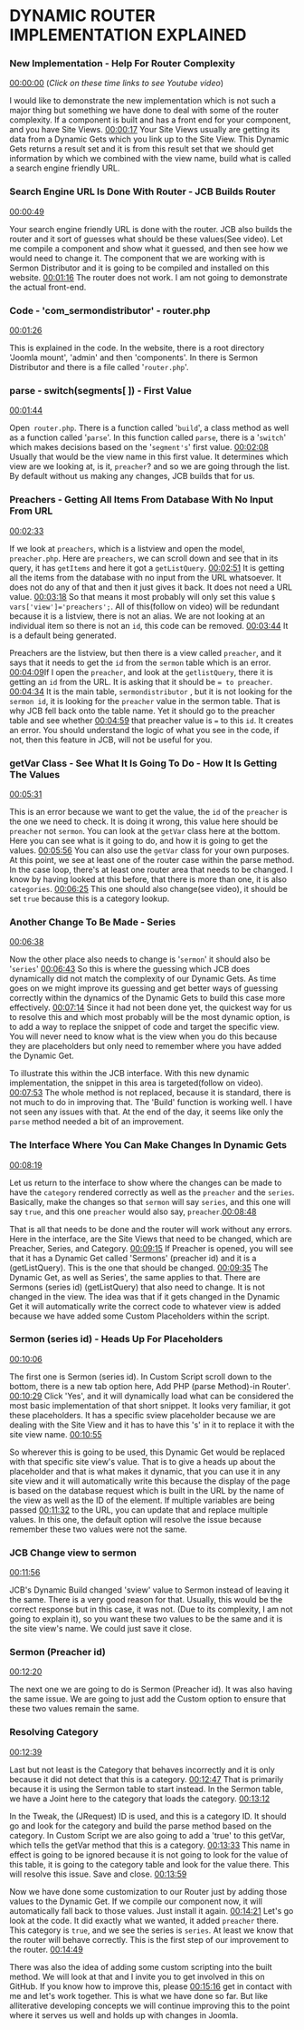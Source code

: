 # DYNAMIC ROUTER IMPLEMENTATION EXPLAINED

### New Implementation - Help For Router Complexity

[00:00:00](https://www.youtube.com/watch?v=hYycPLbaMos&list=PLQRGFI8XZ_wtGvPQZWBfDzzlERLQgpMRE&t=00h00m00s)
(_Click on these time links to see Youtube video_)

I would like to demonstrate the new implementation which is not such a major thing but something we have done to deal with some of the router complexity. If a component is built and has a front end for your component, and you have Site Views. [00:00:17](https://www.youtube.com/watch?v=hYycPLbaMos&list=PLQRGFI8XZ_wtGvPQZWBfDzzlERLQgpMRE&t=00h00m17s)  Your Site Views usually are getting its data from a Dynamic Gets which you link up to the Site View. This Dynamic Gets returns a result set and it is from this result set that we should get information by which we combined with the view name, build what is called a  search engine friendly URL. 

### Search Engine URL Is Done With Router - JCB Builds Router

[00:00:49](https://www.youtube.com/watch?v=hYycPLbaMos&list=PLQRGFI8XZ_wtGvPQZWBfDzzlERLQgpMRE&t=00h00m49s)

Your search engine friendly URL is done with the router. JCB also builds the router and it sort of guesses what should be these values(See video). Let me compile a component and show what it guessed, and then see how we would need to change it. The component that we are working with is Sermon Distributor and it is going to be compiled and installed on this website. [00:01:16](https://www.youtube.com/watch?v=hYycPLbaMos&list=PLQRGFI8XZ_wtGvPQZWBfDzzlERLQgpMRE&t=00h01m16s) The router does not work. I am not going to demonstrate the actual front-end. 

### Code - 'com_sermondistributor' - router.php

[00:01:26](https://www.youtube.com/watch?v=hYycPLbaMos&list=PLQRGFI8XZ_wtGvPQZWBfDzzlERLQgpMRE&t=00h01m26s)

This is explained in the code. In the website, there is a root directory 'Joomla mount', 'admin' and then 'components'. In there is Sermon Distributor and there is a file called '`router.php`'.  

### parse - switch(segments[ ]) - First Value 

[00:01:44](https://www.youtube.com/watch?v=hYycPLbaMos&list=PLQRGFI8XZ_wtGvPQZWBfDzzlERLQgpMRE&t=00h01m44s)

Open` router.php`. There is a function called '`build`', a class method as well as a function called '`parse`'. In this function called `parse`, there is a '`switch`' which makes decisions based on the '`segment's`' first value. [00:02:08](https://www.youtube.com/watch?v=hYycPLbaMos&list=PLQRGFI8XZ_wtGvPQZWBfDzzlERLQgpMRE&t=00h02m08s) Usually that would be the view name in this first value. It determines which view are we looking at, is it, `preacher`? and so we are going through the list. By default without us making any changes, JCB builds that for us. 

### Preachers - Getting All Items From Database With No Input From URL

[00:02:33](https://www.youtube.com/watch?v=hYycPLbaMos&list=PLQRGFI8XZ_wtGvPQZWBfDzzlERLQgpMRE&t=00h02m33s)

If we look at `preachers`, which is a listview and open the model, `preacher.php`. Here are `preachers`, we can scroll down and see that in its query, it has `getItems` and here it got a `getListQuery`.  [00:02:51](https://www.youtube.com/watch?v=hYycPLbaMos&list=PLQRGFI8XZ_wtGvPQZWBfDzzlERLQgpMRE&t=00h02m51s) It is getting all the items from the database with no input from the URL whatsoever. It does not do any of that and then it just gives it back. It does not need a URL value. [00:03:18](https://www.youtube.com/watch?v=hYycPLbaMos&list=PLQRGFI8XZ_wtGvPQZWBfDzzlERLQgpMRE&t=00h03m18s) So that means it most probably will only set this value `$ vars['view']='preachers';`. All of this(follow on video) will be redundant because it is a listview, there is not an alias. We are not looking at an individual item so there is not an `id`, this code can be removed. [00:03:44](https://www.youtube.com/watch?v=hYycPLbaMos&list=PLQRGFI8XZ_wtGvPQZWBfDzzlERLQgpMRE&t=00h03m44s) It is a default being generated. 

 Preachers are the listview, but then there is a view called `preacher`, and it says that it needs to get the `id` from the `sermon` table which is an error. [00:04:09](https://www.youtube.com/watch?v=hYycPLbaMos&list=PLQRGFI8XZ_wtGvPQZWBfDzzlERLQgpMRE&t=00h04m09s)If I open the `preacher`, and look at the `getlistQuery`, there it is getting an `id` from the URL. It is asking that it should be `= to preacher`. [00:04:34](https://www.youtube.com/watch?v=hYycPLbaMos&list=PLQRGFI8XZ_wtGvPQZWBfDzzlERLQgpMRE&t=00h04m34s) It is the main table, `sermondistributor` , but it is not looking for the `sermon id`, it is looking for the `preacher` value in the sermon table. That is why JCB fell back onto the table name. Yet it should go to the preacher table and see whether [00:04:59](https://www.youtube.com/watch?v=hYycPLbaMos&list=PLQRGFI8XZ_wtGvPQZWBfDzzlERLQgpMRE&t=00h04m59s) that preacher value is `=` to this `id`. It creates an error.  You should understand the logic of what you see in the code, if not, then this feature in JCB, will not be useful for you. 

### getVar Class - See What It Is Going To Do - How It Is Getting The Values

[00:05:31](https://www.youtube.com/watch?v=hYycPLbaMos&list=PLQRGFI8XZ_wtGvPQZWBfDzzlERLQgpMRE&t=00h05m31s)

This is an error because we want to get the value, the `id` of the `preacher` is the one we need to check. It is doing it wrong, this value here should be `preacher` not `sermon`. You can look at the `getVar` class here at the bottom. Here you can see what is it going to do, and how it is going to get the values. [00:05:56](https://www.youtube.com/watch?v=hYycPLbaMos&list=PLQRGFI8XZ_wtGvPQZWBfDzzlERLQgpMRE&t=00h05m56s) You can also use the `getVar` class for your own purposes. At this point, we see at least one of the router case within the parse method. In the case loop, there's at least one router area that needs to be changed. I know by having looked at this before, that there is more than one, it is also `categories`. [00:06:25](https://www.youtube.com/watch?v=hYycPLbaMos&list=PLQRGFI8XZ_wtGvPQZWBfDzzlERLQgpMRE&t=00h06m25s) This one should also change(see video), it should be set `true` because this is a category lookup. 

### Another Change To Be Made - Series

[00:06:38](https://www.youtube.com/watch?v=hYycPLbaMos&list=PLQRGFI8XZ_wtGvPQZWBfDzzlERLQgpMRE&t=00h06m38s)

Now the other place also needs to change is '`sermon`' it should also be '`series`' [00:06:43](https://www.youtube.com/watch?v=hYycPLbaMos&list=PLQRGFI8XZ_wtGvPQZWBfDzzlERLQgpMRE&t=00h06m43s) So this is where the guessing which JCB does dynamically did not match the complexity of our Dynamic Gets. As time goes on we might improve its guessing and get better ways of guessing correctly within the dynamics of the Dynamic Gets to build this case more effectively.  [00:07:14](https://www.youtube.com/watch?v=hYycPLbaMos&list=PLQRGFI8XZ_wtGvPQZWBfDzzlERLQgpMRE&t=00h07m14s) Since it had not been done yet, the quickest way for us to resolve this and which most probably will be the most dynamic option, is to add a way to replace the snippet of code and target the specific view. You will never need to know what is the view when you do this because they are placeholders but only need to remember where you have added the Dynamic Get. 

To illustrate this within the JCB interface. With this new dynamic implementation, the snippet in this area is targeted(follow on video). [00:07:53](https://www.youtube.com/watch?v=hYycPLbaMos&list=PLQRGFI8XZ_wtGvPQZWBfDzzlERLQgpMRE&t=00h07m53s) The whole method is not replaced, because it is standard, there is not much to do in improving that. The 'Build' function is working well. I have not seen any issues with that. At the end of the day, it seems like only the `parse` method needed a bit of an improvement.

### The Interface Where You Can Make Changes In Dynamic Gets

[00:08:19](https://www.youtube.com/watch?v=hYycPLbaMos&list=PLQRGFI8XZ_wtGvPQZWBfDzzlERLQgpMRE&t=00h08m19s)

Let us return to the interface to show where the changes can be made to have the `category` rendered correctly as well as the `preacher` and the `series`. Basically, make the changes so that `sermon` will say `series`, and this one will say `true`,  and this one `preacher` would also say, `preacher`.[00:08:48](https://www.youtube.com/watch?v=hYycPLbaMos&list=PLQRGFI8XZ_wtGvPQZWBfDzzlERLQgpMRE&t=00h08m48s)

 That is all that needs to be done and the router will work without any errors. Here in the interface, are the Site Views that need to be changed, which are Preacher, Series, and Category. [00:09:15](https://www.youtube.com/watch?v=hYycPLbaMos&list=PLQRGFI8XZ_wtGvPQZWBfDzzlERLQgpMRE&t=00h09m15s)  If Preacher is opened, you will see that it has a Dynamic Get called 'Sermons' (preacher id) and it is a (getListQuery). This is the one that should be changed. [00:09:35](https://www.youtube.com/watch?v=hYycPLbaMos&list=PLQRGFI8XZ_wtGvPQZWBfDzzlERLQgpMRE&t=00h09m35s) The Dynamic Get, as well as Series', the same applies to that. There are Sermons (series id) (getListQuery) that also need to change. It is not changed in the view. The idea was that if it gets changed in the Dynamic Get it will automatically write the correct code to whatever view is added because we have added some Custom Placeholders within the script. 

### Sermon (series id) - Heads Up For Placeholders

[00:10:06](https://www.youtube.com/watch?v=hYycPLbaMos&list=PLQRGFI8XZ_wtGvPQZWBfDzzlERLQgpMRE&t=00h10m06s)

The first one is Sermon (series id). In Custom Script scroll down to the bottom, there is a new tab option here, Add PHP (parse Method)-in Router'. [00:10:29](https://www.youtube.com/watch?v=hYycPLbaMos&list=PLQRGFI8XZ_wtGvPQZWBfDzzlERLQgpMRE&t=00h10m29s) Click 'Yes', and it will dynamically load what can be considered the most basic implementation of that short snippet. It looks very familiar, it got these placeholders. It has a specific sview placeholder because we are dealing with the Site View and it has to have this 's' in it to replace it with the site view name. [00:10:55](https://www.youtube.com/watch?v=hYycPLbaMos&list=PLQRGFI8XZ_wtGvPQZWBfDzzlERLQgpMRE&t=00h10m55s) 

So wherever this is going to be used, this Dynamic Get would be replaced with that specific site view's value. That is to give a heads up about the placeholder and that is what makes it dynamic, that you can use it in any site view and it will automatically write this because the display of the page is based on the database request which is built in the URL by the name of the view as well as the ID of the element. If multiple variables are being passed [00:11:32](https://www.youtube.com/watch?v=hYycPLbaMos&list=PLQRGFI8XZ_wtGvPQZWBfDzzlERLQgpMRE&t=00h11m32s) to the URL, you can update that and replace multiple values. In this one, the default option will resolve the issue because remember these two values were not the same. 

### JCB Change view to sermon

[00:11:56](https://www.youtube.com/watch?v=hYycPLbaMos&list=PLQRGFI8XZ_wtGvPQZWBfDzzlERLQgpMRE&t=00h11m56s)

JCB's Dynamic Build changed 'sview' value to Sermon instead of leaving it the same. There is a very good reason for that. Usually, this would be the correct response but in this case, it was not. (Due to its complexity, I am not going to explain it), so you want these two values to be the same and it is the site view's name. We could just save it close. 

### Sermon (Preacher id) 

[00:12:20](https://www.youtube.com/watch?v=hYycPLbaMos&list=PLQRGFI8XZ_wtGvPQZWBfDzzlERLQgpMRE&t=00h12m20s)

The next one we are going to do is Sermon (Preacher id). It was also having the same issue. We are going to just add the Custom option to ensure that these two values remain the same. 

### Resolving Category 

[00:12:39](https://www.youtube.com/watch?v=hYycPLbaMos&list=PLQRGFI8XZ_wtGvPQZWBfDzzlERLQgpMRE&t=00h12m39s)

Last but not least is the Category that behaves incorrectly and it is only because it did not detect that this is a category. [00:12:47](https://www.youtube.com/watch?v=hYycPLbaMos&list=PLQRGFI8XZ_wtGvPQZWBfDzzlERLQgpMRE&t=00h12m47s) That is primarily because it is using the Sermon table to start instead. In the Sermon table, we have a Joint here to the category that loads the category. [00:13:12](https://www.youtube.com/watch?v=hYycPLbaMos&list=PLQRGFI8XZ_wtGvPQZWBfDzzlERLQgpMRE&t=00h13m12s) 

In the Tweak, the (JRequest) ID is used, and this is a category ID. It should go and look for the category and build the parse method based on the category. In Custom Script we are also going to add a 'true' to this getVar, which tells the getVar method that this is a category. [00:13:33](https://www.youtube.com/watch?v=hYycPLbaMos&list=PLQRGFI8XZ_wtGvPQZWBfDzzlERLQgpMRE&t=00h13m33s)  This name in effect is going to be ignored because it is not going to look for the value of this table, it is going to the category table and look for the value there. This will resolve this issue. Save and close. [00:13:59](https://www.youtube.com/watch?v=hYycPLbaMos&list=PLQRGFI8XZ_wtGvPQZWBfDzzlERLQgpMRE&t=00h13m59s) 

Now we have done some customization to our Router just by adding those values to the Dynamic Get. If we compile our component now, it will automatically fall back to those values. Just install it again. [00:14:21](https://www.youtube.com/watch?v=hYycPLbaMos&list=PLQRGFI8XZ_wtGvPQZWBfDzzlERLQgpMRE&t=00h14m21s) Let's go look at the code. It did exactly what we wanted, it added `preacher` there. This category is `true`, and we see the series is `series`. At least we know that the router will behave correctly. This is the first step of our improvement to the router. [00:14:49](https://www.youtube.com/watch?v=hYycPLbaMos&list=PLQRGFI8XZ_wtGvPQZWBfDzzlERLQgpMRE&t=00h14m49s) 

 There was also the idea of adding some custom scripting into the built method. We will look at that and I invite you to get involved in this on GitHub. If you know how to improve this, please [00:15:16](https://www.youtube.com/watch?v=hYycPLbaMos&list=PLQRGFI8XZ_wtGvPQZWBfDzzlERLQgpMRE&t=00h15m16s) get in contact with me and let's work together. This is what we have done so far. But like alliterative developing concepts we will continue improving this to the point where it serves us well and holds up with changes in Joomla. 